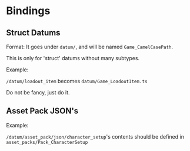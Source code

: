 # Bindings

## Struct Datums

Format: It goes under `datum/`, and will be named `Game_CamelCasePath`.

This is only for 'struct' datums without many subtypes.

Example:

`/datum/loadout_item` becomes `datum/Game_LoadoutItem.ts`

Do not be fancy, just do it.

## Asset Pack JSON's

Example:

`/datum/asset_pack/json/character_setup`'s contents should be defined in `asset_packs/Pack_CharacterSetup`
